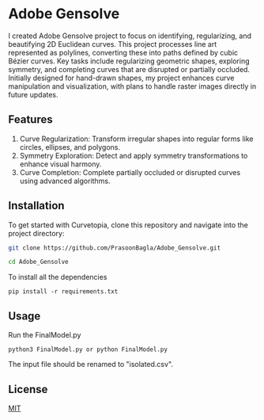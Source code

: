 
# Adobe Gensolve

I created Adobe Gensolve project to focus on identifying, regularizing, and beautifying 2D Euclidean curves. This project processes line art represented as polylines, converting these into paths defined by cubic Bézier curves. Key tasks include regularizing geometric shapes, exploring symmetry, and completing curves that are disrupted or partially occluded. Initially designed for hand-drawn shapes, my project enhances curve manipulation and visualization, with plans to handle raster images directly in future updates.



## Features

1. Curve Regularization: Transform irregular shapes into regular forms like circles, ellipses, and polygons.
2. Symmetry Exploration: Detect and apply symmetry transformations to enhance visual harmony.
3. Curve Completion: Complete partially occluded or disrupted curves using advanced algorithms.

## Installation

To get started with Curvetopia, clone this repository and navigate into the project directory:

```bash
git clone https://github.com/PrasoonBagla/Adobe_Gensolve.git

cd Adobe_Gensolve
```
To install all the dependencies 

    pip install -r requirements.txt

## Usage

Run the FinalModel.py
 
    python3 FinalModel.py or python FinalModel.py

The input file should be renamed to "isolated.csv". 




## License

[MIT](https://choosealicense.com/licenses/mit/)

